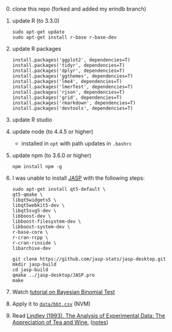 0. clone this repo (forked and added my erindb branch)

1. update R (to 3.3.0)

	```
	sudo apt-get update
	sudo apt-get install r-base r-base-dev
	```

2. update R packages

	```
	install.packages('ggplot2', dependencies=T)
	install.packages('tidyr', dependencies=T)
	install.packages('dplyr', dependencies=T)
	install.packages('ggthemes', dependencies=T)
	install.packages('lme4', dependencies=T)
	install.packages('lmerTest', dependencies=T)
	install.packages('rjson', dependencies=T)
	install.packages('grid', dependencies=T)
	install.packages('rmarkdown', dependencies=T)
	install.packages('devtools', dependencies=T)

	```

3. update R studio

4. update node (to 4.4.5 or higher)
	* installed in `opt` with path updates in `.bashrc`

5. update npm (to 3.6.0 or higher)

	```
	npm install npm -g

	```

6. I was unable to install [JASP](https://jasp-stats.org/download/) with the following steps:

	```
	sudo apt-get install qt5-default \
	qt5-qmake \
	libqt5widgets5 \
	libqt5webkit5-dev \
	libqt5svg5-dev \
	libboost-dev \
	libboost-filesystem-dev \
	libboost-system-dev \
	r-base-core \
	r-cran-rcpp \
	r-cran-rinside \
	libarchive-dev

	git clone https://github.com/jasp-stats/jasp-desktop.git
	mkdir jasp-build
	cd jasp-build
	qmake ../jasp-desktop/JASP.pro
	make

	```

7. Watch [tutorial on Bayesian Binomial Test](https://youtu.be/rchMvOGOW1k)

8. Apply it to [`data/bbt.csv`](../data/bbt.csv) (NVM)

9. Read [Lindley (1993). The Analysis of Experimental Data: The Appreciation of Tea and Wine.](http://www2.isye.gatech.edu/~brani/isyebayes/bank/lindleybayeslady.pdf) ([notes](Lindley1993.md))